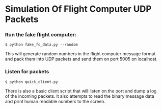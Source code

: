 # Simulation Of Flight Computer UDP Packets

### Run the fake flight computer:


    $ python fake_fc_data.py --random


This will generate random numbers in the flight computer message
format and pack them into UDP packets and send them on port 5005
on localhost.

### Listen for packets


    $ python quick_client.py


There is also a basic client script that will listen on the port
and dump a log of the incoming packets. It also attempts to read
the binary message data and print human readable numbers to the
screen.
